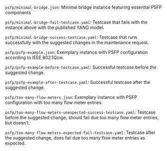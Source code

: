 <!--
SPDX-FileCopyrightText: 2024 Linutronix GmbH
SPDX-License-Identifier: 0BSD
-->

`psfp/minimal-bridge.json`: Minimal bridge instance featuring essential PSFP components

`psfp/minimal-bridge-fail-testcase.yaml`: Testcase that fails with the instance above with the published YANG model.

`psfp/minimal-bridge-success-testcase.yaml`: Testcase that runs successfully with the suggested changes in the maintenance request.

`psfp/psfp-example.json`: Exemplary instance with PSFP configuration according to IEEE 802.1Qcw.

`psfp/psfp-example-before-testcase.yaml`: Successful testcase before the suggested change.

`psfp/psfp-example-after-testcase.yaml`: Successful testcase after the suggested change.

`psfp/too-many-flow-meters.json`: Exemplary instance with PSFP configuration with too many flow meter entries.

`psfp/too-many-flow-meters-unexpected-success-testcase.yaml`: Testcase before the suggested change, should fail due too many flow meter entries, but doesn't.

`psfp/too-many-flow-meters-expected-fail-testcase.yaml`: Testcase after the suggested change, does fail due too many flow meter entries as expected.
